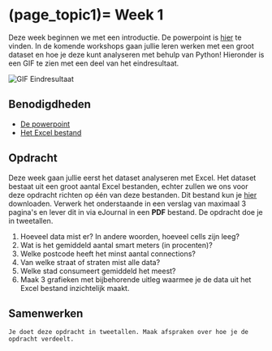 (page_topic1)=
Week 1
=======================

Deze week beginnen we met een introductie. De powerpoint is [hier](../../files/stuurinformatie_workshop_1_introductie.pptx) te vinden. In de komende workshops gaan jullie leren werken met een groot dataset en hoe je deze kunt analyseren met behulp van Python! Hieronder is een GIF te zien met een deel van het eindresultaat.

![GIF Eindresultaat](../../files/map_selfprod.gif)

## Benodigdheden
- [De powerpoint](../../files/stuurinformatie_workshop_1_introductie.pptx)
- [Het Excel bestand](../../files/intro_file_stuurinfo_week_1.xlsx)

## Opdracht

Deze week gaan jullie eerst het dataset analyseren met Excel. Het dataset bestaat uit een groot aantal Excel bestanden, echter zullen we ons voor deze opdracht richten op één van deze bestanden. Dit bestand kun je [hier](../../files/intro_file_stuurinfo_week_1.xlsx) downloaden. Verwerk het onderstaande in een verslag van maximaal 3 pagina's en lever dit in via eJournal in een **PDF** bestand. De opdracht doe je in tweetallen.
1. Hoeveel data mist er? In andere woorden, hoeveel cells zijn leeg?
2. Wat is het gemiddeld aantal smart meters (in procenten)?
3. Welke postcode heeft het minst aantal connections?
4. Van welke straat of straten mist alle data?
5. Welke stad consumeert gemiddeld het meest?
6. Maak 3 grafieken met bijbehorende uitleg waarmee je de data uit het Excel bestand inzichtelijk maakt.

## Samenwerken

```{tip}
Je doet deze opdracht in tweetallen. Maak afspraken over hoe je de opdracht verdeelt.
```
